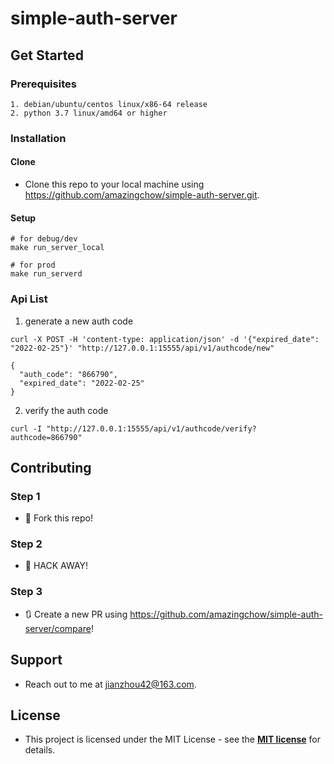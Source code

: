 # simple-auth-server

## Get Started

### Prerequisites

```text
1. debian/ubuntu/centos linux/x86-64 release
2. python 3.7 linux/amd64 or higher
```

### Installation

#### Clone

* Clone this repo to your local machine using https://github.com/amazingchow/simple-auth-server.git.

#### Setup

```shell
# for debug/dev
make run_server_local

# for prod
make run_serverd
```

### Api List

1. generate a new auth code

```shell
curl -X POST -H 'content-type: application/json' -d '{"expired_date": "2022-02-25"}' "http://127.0.0.1:15555/api/v1/authcode/new"

{
  "auth_code": "866790", 
  "expired_date": "2022-02-25"
}
```

2. verify the auth code

```shell
curl -I "http://127.0.0.1:15555/api/v1/authcode/verify?authcode=866790"
```

## Contributing

### Step 1

* 🍴 Fork this repo!

### Step 2

* 🔨 HACK AWAY!

### Step 3

* 🔃 Create a new PR using https://github.com/amazingchow/simple-auth-server/compare!

## Support

* Reach out to me at <jianzhou42@163.com>.

## License

* This project is licensed under the MIT License - see the **[MIT license](http://opensource.org/licenses/mit-license.php)** for details.
